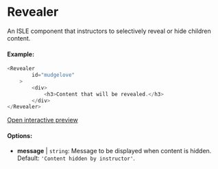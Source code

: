 # Revealer

An ISLE component that instructors to selectively reveal or hide children content.

#### Example:

``` js
<Revealer
        id="mudgelove"
    >
        <div>
            <h3>Content that will be revealed.</h3>
        </div>
</Revealer>
``` 

[Open interactive preview](https://isle.heinz.cmu.edu/components/revealer/)

#### Options:

* __message__ | `string`: Message to be displayed when content is hidden. Default: `'Content hidden by instructor'`.
